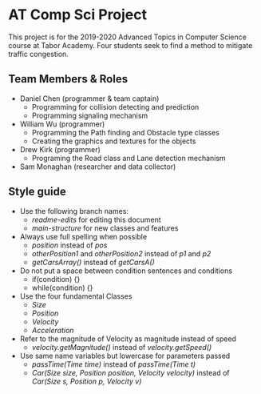 # AT Comp Sci Project

This project is for the 2019-2020 Advanced Topics in Computer Science course at Tabor Academy. Four students seek to find a method to mitigate traffic congestion.

## Team Members & Roles

- Daniel Chen (programmer & team captain)
  - Programming for collision detecting and prediction
  - Programming signaling mechanism
- William Wu (programmer)
  - Programming the Path finding and Obstacle type classes
  - Creating the graphics and textures for the objects
- Drew Kirk (programmer)
  - Programing the Road class and Lane detection mechanism
- Sam Monaghan (researcher and data collector)

## Style guide

- Use the following branch names:
  - *readme-edits* for editing this document
  - *main-structure* for new classes and features
- Always use full spelling when possible
  - *position* instead of *pos*
  - *otherPosition1* and *otherPosition2* instead of *p1* and *p2*
  - *getCarsArray()* instead of *getCarsA()*
- Do not put a space between condition sentences and conditions
  - if(condition) {}
  - while(condition) {}
- Use the four fundamental Classes
  - *Size*
  - *Position*
  - *Velocity*
  - *Acceleration*
- Refer to the magnitude of Velocity as magnitude instead of speed
  - *velocity.getMagnitude()* instead of *velocity.getSpeed()*
- Use same name variables but lowercase for parameters passed
  - *passTime(Time time)* instead of *passTime(Time t)*
  - *Car(Size size, Position position, Velocity velocity)* instead of *Car(Size s, Position p, Velocity v)*
